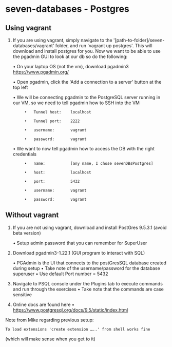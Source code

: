 # seven-databases - Postgres

## Using vagrant

1. If you are using vagrant, simply navigate to the '[path-to-folder]/seven-databases/vagrant' folder, and run 'vagrant up postgres'. This will download and install postgres for you. Now we want to be able to use the pgadmin GUI to look at our db so do the following:

    •   On your laptop OS (not the vm), download pgadmin3 https://www.pgadmin.org/

    •   Open pgadmin, click the 'Add a connection to a server' button at the top left

    •   We will be connecting pgadmin to the PostgreSQL server running in our VM, so we need to tell pgadmin how to SSH into the VM

            •   Tunnel host:    localhost

            •   Tunnel port:    2222

            •   username:       vagrant

            •   password:       vagrant

    •   We want to now tell pgadmin how to access the DB with the right credentials

            •   name:           [any name, I chose sevenDBsPostgres]

            •   host:           localhost

            •   port:           5432

            •   username:       vagrant

            •   password:       vagrant

## Without vagrant

1. If you are not using vagrant, download and install PostGres 9.5.3.1 (avoid beta version)

    •	Setup admin password that you can remember for SuperUser

2. Download pgadmin3-1.22.1 (GUI program to interact with SQL)

    •	PGAdmin is the UI that connects to the postGresSQL database created during setup
    •	Take note of the username/password for the database superuser
    •	Use default Port number = 5432

3.  Navigate to PSQL console under the Plugins tab to execute commands and run through the exercises
    •	Take note that the commands are case sensitive

4.  Online docs are found here
    •	https://www.postgresql.org/docs/9.5/static/index.html

Note from Mike regarding previous setup:

    To load extensions 'create extension …..' from shell works fine

(which will make sense when you get to it)

